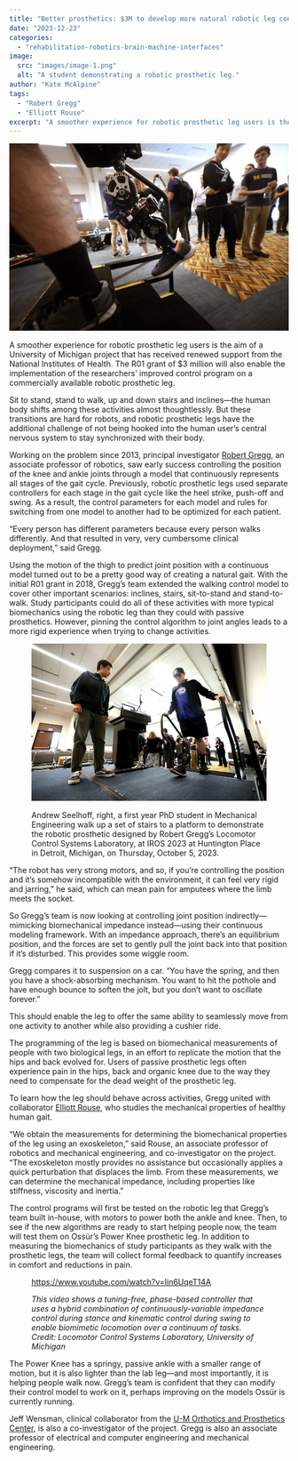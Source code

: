 ```yaml
---
title: "Better prosthetics: $3M to develop more natural robotic leg control"
date: "2023-12-23"
categories: 
  - "rehabilitation-robotics-brain-machine-interfaces"
image: 
  src: "images/image-1.png"
  alt: "A student demonstrating a robotic prosthetic leg."
author: "Kate McAlpine"
tags:
  - "Robert Gregg"
  - "Elliott Rouse"
excerpt: "A smoother experience for robotic prosthetic leg users is the aim of a University of Michigan project that has received renewed support from the National Institutes of Health."
---
```


![Student demonstrates using a prosthetic leg climbing a set of stairs to a platform.](images/image-1.png)

A smoother experience for robotic prosthetic leg users is the aim of a University of Michigan project that has received renewed support from the National Institutes of Health. The R01 grant of $3 million will also enable the implementation of the researchers’ improved control program on a commercially available robotic prosthetic leg. 

Sit to stand, stand to walk, up and down stairs and inclines—the human body shifts among these activities almost thoughtlessly. But these transitions are hard for robots, and robotic prosthetic legs have the additional challenge of not being hooked into the human user’s central nervous system to stay synchronized with their body. 

<!--more-->

Working on the problem since 2013, principal investigator [Robert Gregg](https://gregg.engin.umich.edu/), an associate professor of robotics, saw early success controlling the position of the knee and ankle joints through a model that continuously represents all stages of the gait cycle. Previously, robotic prosthetic legs used separate controllers for each stage in the gait cycle like the heel strike, push-off and swing. As a result, the control parameters for each model and rules for switching from one model to another had to be optimized for each patient. 

“Every person has different parameters because every person walks differently. And that resulted in very, very cumbersome clinical deployment,” said Gregg.

Using the motion of the thigh to predict joint position with a continuous model turned out to be a pretty good way of creating a natural gait. With the initial R01 grant in 2018, Gregg’s team extended the walking control model to cover other important scenarios: inclines, stairs, sit-to-stand and stand-to-walk. Study participants could do all of these activities with more typical biomechanics using the robotic leg than they could with passive prosthetics. However, pinning the control algorithm to joint angles leads to a more rigid experience when trying to change activities.

<figure>

![Two people on a platform, one demonstrating use of a prosthetic leg, and the other watching.](images/image.png)

<figcaption>

Andrew Seelhoff, right, a first year PhD student in Mechanical Engineering walk up a set of stairs to a platform to demonstrate the robotic prosthetic designed by Robert Gregg’s Locomotor Control Systems Laboratory, at IROS 2023 at Huntington Place in Detroit, Michigan, on Thursday, October 5, 2023.

</figcaption>

</figure>

“The robot has very strong motors, and so, if you’re controlling the position and it’s somehow incompatible with the environment, it can feel very rigid and jarring,” he said, which can mean pain for amputees where the limb meets the socket.

So Gregg’s team is now looking at controlling joint position indirectly—mimicking biomechanical impedance instead—using their continuous modeling framework. With an impedance approach, there’s an equilibrium position, and the forces are set to gently pull the joint back into that position if it’s disturbed. This provides some wiggle room.

Gregg compares it to suspension on a car. “You have the spring, and then you have a shock-absorbing mechanism. You want to hit the pothole and have enough bounce to soften the jolt, but you don’t want to oscillate forever.”

This should enable the leg to offer the same ability to seamlessly move from one activity to another while also providing a cushier ride.

The programming of the leg is based on biomechanical measurements of people with two biological legs, in an effort to replicate the motion that the hips and back evolved for. Users of passive prosthetic legs often experience pain in the hips, back and organic knee due to the way they need to compensate for the dead weight of the prosthetic leg.

To learn how the leg should behave across activities, Gregg united with collaborator [Elliott Rouse](https://2024.robotics.umich.edu/profile/elliott-rouse/), who studies the mechanical properties of healthy human gait. 

“We obtain the measurements for determining the biomechanical properties of the leg using an exoskeleton,” said Rouse, an associate professor of robotics and mechanical engineering, and co-investigator on the project. “The exoskeleton mostly provides no assistance but occasionally applies a quick perturbation that displaces the limb. From these measurements, we can determine the mechanical impedance, including properties like stiffness, viscosity and inertia.”

The control programs will first be tested on the robotic leg that Gregg’s team built in-house, with motors to power both the ankle and knee. Then, to see if the new algorithms are ready to start helping people now, the team will test them on Ossür’s Power Knee prosthetic leg. In addition to measuring the biomechanics of study participants as they walk with the prosthetic legs, the team will collect formal feedback to quantify increases in comfort and reductions in pain.

<figure>

https://www.youtube.com/watch?v=Iin6UqeT14A

<figcaption>

_This video shows a tuning-free, phase-based controller that uses a hybrid combination of continuously-variable impedance control during stance and kinematic control during swing to enable biomimetic locomotion over a continuum of tasks. Credit: Locomotor Control Systems Laboratory, University of Michigan_

</figcaption>



</figure>

The Power Knee has a springy, passive ankle with a smaller range of motion, but it is also lighter than the lab leg—and most importantly, it is helping people walk now. Gregg’s team is confident that they can modify their control model to work on it, perhaps improving on the models Ossür is currently running.

Jeff Wensman, clinical collaborator from the [U-M Orthotics and Prosthetics Center](https://www.uofmhealth.org/conditions-treatments/rehabilitation/orthotics-and-prosthetics), is also a co-investigator of the project. Gregg is also an associate professor of electrical and computer engineering and mechanical engineering.
